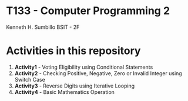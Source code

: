 # T133 - Computer Programming 2
Kenneth H. Sumbillo BSIT - 2F

# Activities in this repository
1. **Activity1** - Voting Eligibility using Conditional Statements
2. **Activity2** - Checking Positive, Negative, Zero or Invalid Integer using Switch Case
3. **Activity3** - Reverse Digits using Iterative Looping
4. **Activity4** - Basic Mathematics Operation
